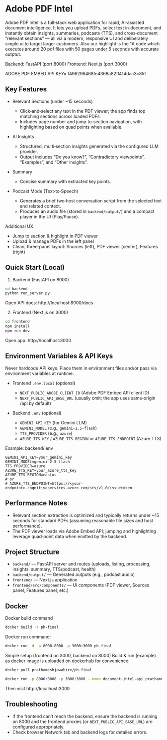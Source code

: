 # Adobe PDF Intel

Adobe PDF Intel is a full‑stack web application for rapid, AI‑assisted document intelligence. It lets you upload PDFs, select text in‑document, and instantly obtain insights, summaries, podcasts (TTS), and cross‑document “relevant sections” — all via a modern, responsive UI and deliberately simple ui to target larger customers.
Also our highlight is the 1A code which executes around 20 pdf files with 50 pages under 5 seconds with accurate outptut.

Backend: FastAPI (port 8000)
Frontend: Next.js (port 3000)

ADOBE PDF EMBED API KEY= f496296468fe4368a82ff414dac3c85f
## Key Features

- Relevant Sections (under ~15 seconds)
  - Click‑and‑select any text in the PDF viewer; the app finds top matching sections across loaded PDFs.
  - Includes page number and jump‑to‑section navigation, with highlighting based on quad points when available.

- AI Insights
  - Structured, multi‑section insights generated via the configured LLM provider.
  - Output includes “Do you know?”, “Contradictory viewpoints”, “Examples”, and “Other insights”.

- Summary
  - Concise summary with extracted key points.

- Podcast Mode (Text‑to‑Speech)
  - Generates a brief two‑host conversation script from the selected text and related context.
  - Produces an audio file (stored in `backend/output/`) and a compact player in the UI (Play/Pause).

Additional UX
- Jump to section & highlight in PDF viewer
- Upload & manage PDFs in the left panel
- Clean, three‑panel layout: Sources (left), PDF viewer (center), Features (right)

## Quick Start (Local)

1) Backend (FastAPI on 8000)
```bash
cd backend
python run_server.py
```
Open API docs: http://localhost:8000/docs

2) Frontend (Next.js on 3000)
```bash
cd frontend
npm install
npm run dev
```
Open app: http://localhost:3000

## Environment Variables & API Keys

Never hardcode API keys. Place them in environment files and/or pass via environment variables at runtime.

- Frontend `.env.local` (optional)
  - `NEXT_PUBLIC_ADOBE_CLIENT_ID` (Adobe PDF Embed API client ID)
  - `NEXT_PUBLIC_API_BASE_URL` (usually omit; the app uses same‑origin /api by default)

- Backend `.env` (optional)
  - `GEMINI_API_KEY` (for Gemini LLM)
  - `GEMINI_MODEL` (e.g., `gemini-2.5-flash`)
  - `TTS_PROVIDER` (e.g., `azure`)
  - `AZURE_TTS_KEY` / `AZURE_TTS_REGION` or `AZURE_TTS_ENDPOINT` (Azure TTS)

Example: backend/.env
```
GEMINI_API_KEY=your_gemini_key
GEMINI_MODEL=gemini-2.5-flash
TTS_PROVIDER=azure
AZURE_TTS_KEY=your_azure_tts_key
AZURE_TTS_REGION=eastus
# or
# AZURE_TTS_ENDPOINT=https://<your-endpoint>.cognitiveservices.azure.com/sts/v1.0/issuetoken
```

## Performance Notes

- Relevant section extraction is optimized and typically returns under ~15 seconds for standard PDFs (assuming reasonable file sizes and host performance).
- The PDF viewer loads via Adobe Embed API; jumping and highlighting leverage quad‑point data when emitted by the backend.

## Project Structure

- `backend/` — FastAPI server and routes (uploads, listing, processing, insights, summary, TTS/podcast, health)
- `backend/output/` — Generated outputs (e.g., podcast audio)
- `frontend/` — Next.js application
- `frontend/src/components/` — UI components (PDF viewer, Sources panel, Features panel, etc.)

## Docker
Docker build command
```bash
docker build -t ph-final .
```
Docker run command:
```bash
docker run -d -p 8000:8000 -p 3000:3000 ph-final

```

Simple setup (frontend on 3000, backend on 8000) 
Build & run (example) as docker image is uploaded on dockerhub for convenience:
```bash
docker pull prathameshjawahire/ph-final

```
```bash
docker run -p 8000:8000 -p 3000:3000 --name document-intel-api prathameshjawahire/ph-final


```
Then visit http://localhost:3000

## Troubleshooting

- If the frontend can’t reach the backend, ensure the backend is running on 8000 and the frontend proxies (or `NEXT_PUBLIC_API_BASE_URL`) are configured appropriately.
- Check browser Network tab and backend logs for detailed errors.
